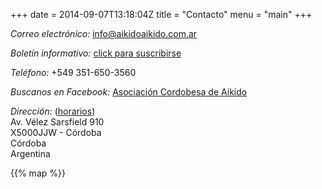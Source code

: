 +++
date = 2014-09-07T13:18:04Z
title = "Contacto"
menu = "main"
+++

*Correo electrónico:* [info@aikidoaikido.com.ar](mailto:info@aikidoaikido.com.ar)

*Boletín informativo:* <a href="http://eepurl.com/1CGHL" target="_blank">click para suscribirse</a>


*Teléfono:* +549 351-650-3560

*Buscanos en Facebook:* <a href="http://www.facebook.com/asoc.cba.aikido" target="_blank">Asociación Cordobesa de Aikido</a>


*Dirección:* ([horarios](/dojos/horarios/))<br>
Av. Vélez Sarsfield 910<br>
X5000JJW - Córdoba<br>
Córdoba<br>
Argentina


{{% map %}}
